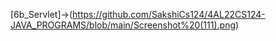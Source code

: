 [6b_Servlet]->(https://github.com/SakshiCs124/4AL22CS124-JAVA_PROGRAMS/blob/main/Screenshot%20(111).png)
